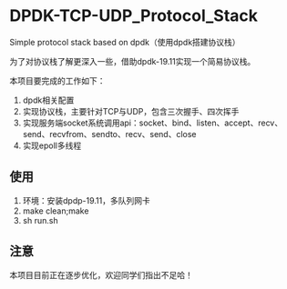 # DPDK-TCP-UDP_Protocol_Stack
Simple protocol stack based on dpdk（使用dpdk搭建协议栈）

为了对协议栈了解更深入一些，借助dpdk-19.11实现一个简易协议栈。

本项目要完成的工作如下：
1. dpdk相关配置
2. 实现协议栈，主要针对TCP与UDP，包含三次握手、四次挥手
3. 实现服务端socket系统调用api：socket、bind、listen、accept、recv、send、recvfrom、sendto、recv、send、close
4. 实现epoll多线程

## 使用
1. 环境：安装dpdp-19.11，多队列网卡
2. make clean;make
3. sh run.sh

## 注意
本项目目前正在逐步优化，欢迎同学们指出不足哈！
